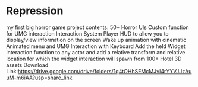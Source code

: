 # Repression
my first big horror game project
contents:
50+ Horror UIs
Custom function for UMG interaction
Interaction System 
Player HUD to allow you to display/view information on the screen
Wake up animation with cinematic
Animated menu and UMG Interaction with Keyboard
Add the held Widget interaction function to any actor and add a relative transform and relative location for which the widget interaction will spawn from
100+ Hotel 3D assets
Download Link:https://drive.google.com/drive/folders/1q4tOHhSEMcMJvl4rYYVJJzAuuM-m6iAA?usp=share_link
